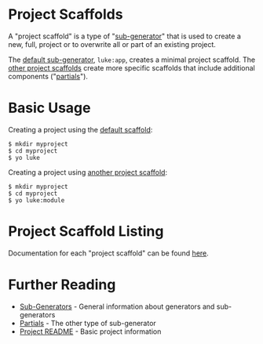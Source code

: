 # Project Scaffolds

A "project scaffold" is a type of "[sub-generator](generators.md)" that is used
to create a new, full, project or to overwrite all or part of an existing project.

The [default sub-generator](project-scaffolds/app.md), `luke:app`, creates a
minimal project scaffold.  The [other project scaffolds]((project-scaffolds/))
create more specific scaffolds that include additional components
("[partials](partials.md)").

# Basic Usage

Creating a project using the [default scaffold](project-scaffolds/app.md):

```
$ mkdir myproject
$ cd myproject
$ yo luke
```

Creating a project using [another project scaffold](project-scaffolds/module.md):

```
$ mkdir myproject
$ cd myproject
$ yo luke:module
```

# Project Scaffold Listing

Documentation for each "project scaffold" can be found [here](project-scaffolds/).

# Further Reading

* [Sub-Generators](generators.md) - General information about generators and sub-generators
* [Partials](partials.md) - The other type of sub-generator
* [Project README](../README.md) - Basic project information